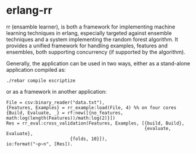 erlang-rr
=========

rr (ensamble learner), is both a framework for implementing machine
learning techniques in erlang, especially targeted against ensemble
techniques and a system implementing the random forest algorithm. It
provides a unified framework for handling examples, features and
ensembles, both supporting concurrency (if supported by the
algorithm).

Generally, the application can be used in two ways, either as a
stand-alone application compiled as:

    ./rebar compile escriptize

or as a framework in another application:

    File = csv:binary_reader("data.txt"),
    {Features, Examples} = rr_example:load(File, 4) %% on four cores
    {Build, Evaluate, _} = rf:new([{no_features, math:log(length(Features))/math:log(2)}])
    Res = rr_eval:cross_validation(Features, Examples, [{build, Build},
                                                        {evaluate, Evaluate},
							{folds, 10}]),
    io:format("~p~n", [Res]).